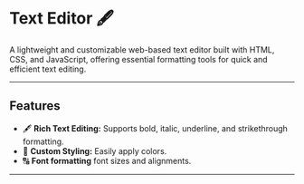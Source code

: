 # **Text Editor**  🖋️

A lightweight and customizable web-based text editor built with HTML, CSS, and JavaScript, offering essential formatting tools for quick and efficient text editing.

---

## **Features**

- 🖋️ **Rich Text Editing:** Supports bold, italic, underline, and strikethrough formatting.
- 🎨 **Custom Styling:** Easily apply colors.
- 🔠 **Font formatting** font sizes and alignments.

---
